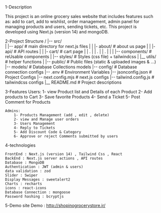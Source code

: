 1-Description

This project is an online grocery sales website that includes features such as: add to cart, add to wishlist, order management, admin panel for managing products and users, sending tickets, etc. This project is developed using Next.js (version 14) and mongoDB.


2-Project Structure
/
|-- src/            
|    |-- app/               # main directory for next.js files
|    |   |- about/          # about us page 
|    |   |- api/            # API routes
|    |   |- cart/           # cart page
|    |   .
|    |   .
|    |   .
|    |
|    |-- components/        # reUsable components
|    |-- styles/            # Styles (css file) + tailwindcss
|    |__ utils/             # helper functions
|
|-- public/                 # Public files (static & uploaded images & ...)
|-- models/                 # Database Collections models
|-- config/                 # Database connection configs
|-- .env                    # Environment Variables
|-- jsonconfig.json         # Project Configs
|-- next.config.mjs         # next.js configs
|-- tailwind.config.js      # tailwindcss configs
|__ README.md               # Project descriptions 


3-Features
    Users:
        1- view Product list and Details of each Product
        2- Add products to Cart
        3- Save favorite Products
        4- Send a Ticket
        5- Post Comment for Products

    Admins:
        1- Products Management (add , edit , delete)
        2- view and Manage user orders
        3- Users Management
        4- Reply to Tickets
        5- Add Discount Code & Category
        6- Approve or reject Comments submitted by users


4-technologies

    FrontEnd : Next.js (version 14) , Tailwind Css , React
    BackEnd : Next.js server actions , API routes
    Database : MongoDB
    Authentication : JWT (admin & users)
    data validation : zod
    Slider : Swiper
    Display Messages : sweetalert2
    Charts : recharts
    icons : react-icons
    Database Connection : mongoose
    Password hashing : bcryptjs

5-Demo
    site Demo : http://shopinogrocerystore.ir/